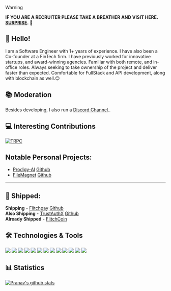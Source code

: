 > [!WARNING]  
> **IF YOU ARE A RECRUITER PLEASE TAKE A BREATHER AND VISIT HERE.  [SURPRISE](https://hire.pranavrajveer.com).** 🚀

## 👋 Hello! 
I am a Software Engineer with 1+ years of experience. I have also been a Co-founder at a FinTech firm. I have previously worked for innovative startups, and award-winning agencies. Familiar with both remote, and in-office roles.  Always seeking to take ownership of the project and deliver faster than expected.  Comfortable for FullStack and API development, along with blockchain as well.😉

## 📚 Moderation
Besides developing, I also run a [Discord Channel](https://discord.gg/68k9yBpVVB)..

## 💻 Interesting Contributions
[![TRPC](https://github-production-user-asset-6210df.s3.amazonaws.com/55043383/275788500-d0c17c94-d361-42e3-96a3-aab66e76a8c2.png)](https://github.com/trpc/trpc/pull/4717)

## Notable Personal Projects:
  * [Prodigy-AI](https://prodigyai.pranavrajveer.com/) [Github](https://github.com/Neon-20/Prodigy-AI)
  * [FileMagnet](https://filemagnet.pranavrajveer.com/) [Github](https://github.com/Neon-20/FileMagnet-File-Converter)


****

## 🚀 Shipped:
**Shipping** - [Flitchpay](https://pay.flitchcoin.com/) [Github](https://github.com/Solana-Hyperdrive) <br>
**Also Shipping** - [TrustAuthX](https://www.trustauthx.com/) [Github](https://github.com/One-Click-Auth) <br>
**Already Shipped** - [FlitchCoin](https://www.flitchcoin.com/)


## 🛠️ Technologies & Tools
![](https://img.shields.io/badge/Code-React-informational?style=flat&color=informational&logo=react)
![](https://img.shields.io/badge/Code-NextJS-informational?style=flat&color=informational&logo=next.js)
![](https://img.shields.io/badge/Code-Tailwind-informational?style=flat&color=informational&logo=tailwindcss)
![](https://img.shields.io/badge/Code-C++-informational?style=flat&color=informational&logo=cpp)
![](https://img.shields.io/badge/Code-Rust-informational?style=flat&color=informational&logo=rust)
![](https://img.shields.io/badge/Code-TypeScript-informational?style=flat&color=informational&logo=typescript)
![](https://img.shields.io/badge/Code-MongoDB-informational?style=flat&color=informational&logo=mongoDB)
![](https://img.shields.io/badge/Code-Express-informational?style=flat&color=informational&logo=express)
![](https://img.shields.io/badge/Code-Cypress-informational?style=flat&color=informational&logo=cypress)
![](https://img.shields.io/badge/Code-TRPC-informational?style=flat&color=informational&logo=trpc)
![](https://img.shields.io/badge/Code-NestJS-informational?style=flat&color=informational&logo=nestjs)
![](https://img.shields.io/badge/Code-Python-informational?style=flat&color=informational&logo=python)
![](https://img.shields.io/badge/Tool-Docker-informational?style=flat&color=warning&logo=docker)

## 📊 Statistics
[![Pranav's github stats](https://github-readme-stats.vercel.app/api?username=Neon-20&theme=dark&count_private=true)](https://github.com/anuraghazra/github-readme-stats)

<!--
**AntonioErdeljac/AntonioErdeljac** is a ✨ _special_ ✨ repository because its `README.md` (this file) appears on your GitHub profile.

Here are some ideas to get you started:

- 🔭 I’m currently working on ...
- 🌱 I’m currently learning ...
- 👯 I’m looking to collaborate on ...
- 🤔 I’m looking for help with ...
- 💬 Ask me about ...
- 📫 How to reach me: ...
- 😄 Pronouns: ...
- ⚡ Fun fact: ...
-->

